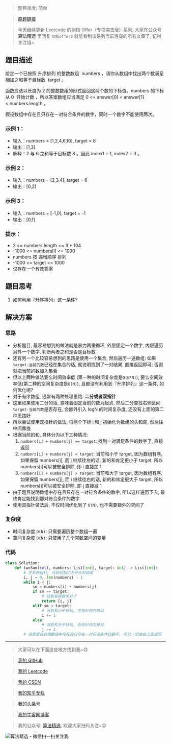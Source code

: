 > 题目难度: 简单

> [原题链接](https://leetcode.cn/problems/kLl5u1/)

> 今天继续更新 Leetcode 的剑指 Offer（专项突击版）系列, 大家在公众号 **算法精选** 里回复 `剑指offer2` 就能看到该系列当前连载的所有文章了, 记得关注哦~

## 题目描述

给定一个已按照 升序排列 的整数数组  numbers ，请你从数组中找出两个数满足相加之和等于目标数  target 。

函数应该以长度为 2 的整数数组的形式返回这两个数的下标值。numbers 的下标 从 0  开始计数 ，所以答案数组应当满足 0 <= answer[0] < answer[1] < numbers.length 。

假设数组中存在且只存在一对符合条件的数字，同时一个数字不能使用两次。

### 示例 1：

- 输入：numbers = [1,2,4,6,10], target = 8
- 输出：[1,3]
- 解释：2 与 6 之和等于目标数 8 。因此 index1 = 1, index2 = 3 。

### 示例 2：

- 输入：numbers = [2,3,4], target = 6
- 输出：[0,2]

### 示例 3：

- 输入：numbers = [-1,0], target = -1
- 输出：[0,1]

### 提示：

- 2 <= numbers.length <= 3 \* 104
- -1000 <= numbers[i] <= 1000
- numbers 按 递增顺序 排列
- -1000 <= target <= 1000
- 仅存在一个有效答案

## 题目思考

1. 如何利用『升序排列』这一条件?

## 解决方案

### 思路

- 分析题目, 最容易想到的做法就是暴力两重循环, 外层固定一个数字, 内层遍历另外一个数字, 判断两者之和是否是目标数
- 还有另一个比较容易想到的思路是使用一个集合, 然后遍历一遍数组: 如果`target-当前的数`已经在集合的话, 就说明找到了一对结果, 直接返回即可; 否则就把当前的数加入集合
- 但以上两种做法要么时间效率低 (第一种的时间复杂度是`O(N*N)`), 要么空间效率低(第二种的空间复杂度是`O(N)`), 且都没有利用到『升序排列』这一条件, 如何优化呢?
- 对于有序数组, 通常有两种处理思路: **二分或者双指针**
- 这里如果使用二分的话, 意味着固定当前的数为起点, 然后二分查找右侧区间`target-当前的数`是否存在, 会额外引入 logN 的时间复杂度, 还没有上面的第二种思路好
- 所以尝试使用双指针的做法, 将两个下标 i 和 j 初始化为数组的头和尾, 然后往中间靠拢
- 根据当前的和, 具体分为以下三种情况:
  1. `numbers[i] + numbers[j] == target`: 找到一对满足条件的数字了, 直接返回
  2. `numbers[i] + numbers[j] < target`: 当前和小于 target, 因为数组有序, 如果保留 numbers[i], 而 j 继续往左的话, 新的和肯定更小于 target, 所以 numbers[i]可以被安全排除, 即 i 直接加 1
  3. `numbers[i] + numbers[j] > target`: 当前和大于 target, 因为数组有序, 如果保留 numbers[j], 而 i 继续往右的话, 新的和肯定更大于 target, 所以 numbers[j]可以被安全排除, 即 j 直接减 1
- 由于题目说明数组中存在且只存在一对符合条件的数字, 所以这样遍历下去, 最终肯定能找到那对符合条件的数字
- 使用双指针做法后, 不仅时间优化到了 `O(N)`, 也不需要额外的空间了

### 复杂度

- 时间复杂度 `O(N)`: 只需要遍历整个数组一遍
- 空间复杂度 `O(N)`: 只使用了几个常数空间的变量

### 代码

```python
class Solution:
    def twoSum(self, numbers: List[int], target: int) -> List[int]:
        # 左右两指针, 分别初始化为开头和结尾
        i, j = 0, len(numbers) - 1
        while i < j:
            sm = numbers[i] + numbers[j]
            if sm == target:
                # 找到有效数字对了
                return [i, j]
            elif sm < target:
                # 当前和小于目标, 左指针向右移动
                i += 1
            else:
                # 当前和大于目标, 右指针向左移动
                j -= 1
        # 注意题目说明数组中存在且只存在一对符合条件的数字, 所以一定会在上面返回
```

---

> 大家可以在下面这些地方找到我~😊

> [我的 GitHub](https://github.com/zjulyx)

> [我的 Leetcode](https://leetcode-cn.com/u/suibianfahui/)

> [我的 CSDN](https://me.csdn.net/zjulyx1993)

> [我的知乎专栏](https://zhuanlan.zhihu.com/c_1242508721932464128)

> [我的头条号](https://www.toutiao.com/c/user/1090304683804520/#mid=1671643017345028)

> [我的牛客网博客](https://blog.nowcoder.net/zjulyx)

> 我的公众号: [算法精选](https://mp.weixin.qq.com/s?__biz=MzA5MDk1MjI5MA==&mid=2247484158&idx=1&sn=90176bac32cf7af40e4074c721fd8a95&chksm=900285f3a7750ce5a068c9c9773781461819633f2fd60533732637ec9520c908371ebc218d49&scene=178&cur_album_id=1386231241346859009#rd), 欢迎大家扫码关注~😊

![算法精选 - 微信扫一扫关注我](https://pic1.zhimg.com/80/v2-7c988a7b35886df51596ef23616764ac_1440w.jpg)
